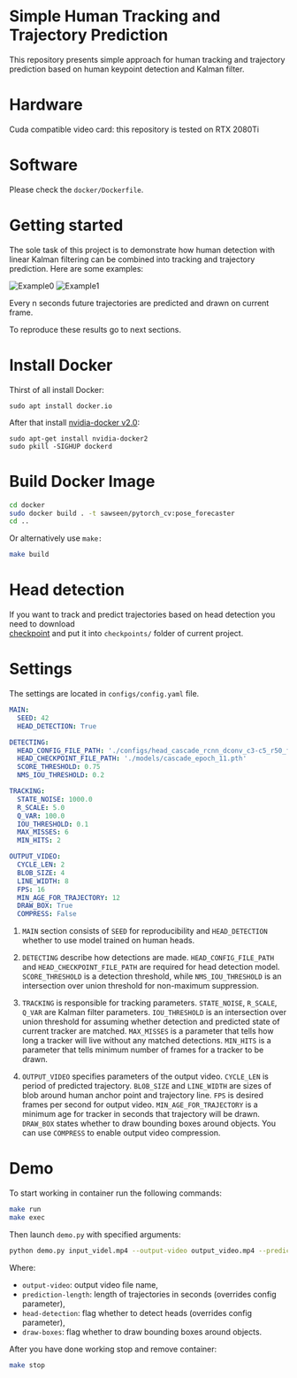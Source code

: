# Simple Human Tracking and Trajectory Prediction

This repository presents simple approach for human tracking and trajectory prediction based on human keypoint detection and Kalman filter.

# Hardware 
Cuda compatible video card: this repository is tested on RTX 2080Ti

# Software 
Please check the `docker/Dockerfile`.  


# Getting started 
The sole task of this project is to demonstrate how human detection with linear Kalman filtering can be combined into tracking and trajectory prediction.
Here are some examples:

![Example0](images/example0.gif)
![Example1](images/example1.gif)

Every n seconds future trajectories are predicted and drawn on current frame. 

To reproduce these results go to next sections.

# Install Docker
Thirst of all install Docker:
```
sudo apt install docker.io
```
After that install [nvidia-docker v2.0](<https://github.com/NVIDIA/nvidia-docker/wiki/Installation-(version-2.0)>):
```
sudo apt-get install nvidia-docker2
sudo pkill -SIGHUP dockerd
``` 

# Build Docker Image
```bash
cd docker 
sudo docker build . -t sawseen/pytorch_cv:pose_forecaster
cd ..
```

Or alternatively use `make:`
```bash
make build
```


# Head detection

If you want to track and predict trajectories based on head detection you need to download  
[checkpoint](https://yadi.sk/d/tm98vPivVSSYmg) and put it into `checkpoints/` folder of current project.

# Settings 

The settings are located in `configs/config.yaml` file. 

```yml 
MAIN:
  SEED: 42
  HEAD_DETECTION: True

DETECTING:
  HEAD_CONFIG_FILE_PATH: './configs/head_cascade_rcnn_dconv_c3-c5_r50_fpn_1x.py'
  HEAD_CHECKPOINT_FILE_PATH: './models/cascade_epoch_11.pth'
  SCORE_THRESHOLD: 0.75
  NMS_IOU_THRESHOLD: 0.2

TRACKING:
  STATE_NOISE: 1000.0
  R_SCALE: 5.0
  Q_VAR: 100.0
  IOU_THRESHOLD: 0.1
  MAX_MISSES: 6
  MIN_HITS: 2

OUTPUT_VIDEO:
  CYCLE_LEN: 2
  BLOB_SIZE: 4
  LINE_WIDTH: 8
  FPS: 16
  MIN_AGE_FOR_TRAJECTORY: 12
  DRAW_BOX: True
  COMPRESS: False
```

1. `MAIN` section consists of `SEED` for reproducibility and `HEAD_DETECTION` whether to use model trained on human heads.

2. `DETECTING` describe how detections are made. `HEAD_CONFIG_FILE_PATH` and `HEAD_CHECKPOINT_FILE_PATH` are required for head detection model. 
`SCORE_THRESHOLD` is a detection threshold, while `NMS_IOU_THRESHOLD` is an intersection over union threshold for non-maximum suppression.
 
3. `TRACKING` is responsible for tracking parameters. `STATE_NOISE`, `R_SCALE`, `Q_VAR` are Kalman filter parameters. 
`IOU_THRESHOLD` is an intersection over union threshold for assuming whether detection and predicted state of current tracker are matched. 
`MAX_MISSES` is a parameter that tells how long a tracker will live without any matched detections.
`MIN_HITS` is a parameter that tells minimum number of frames for a tracker to be drawn.

4. `OUTPUT_VIDEO` specifies parameters of the output video. `CYCLE_LEN` is period of predicted trajectory. 
`BLOB_SIZE` and `LINE_WIDTH` are sizes of blob around human anchor point and trajectory line.
`FPS` is desired frames per second for output video. `MIN_AGE_FOR_TRAJECTORY` is a minimum age for tracker in seconds that trajectory will be drawn.
`DRAW_BOX` states whether to draw bounding boxes around objects. You can use `COMPRESS` to enable output video compression.

# Demo

To start working in container run the following commands: 

```bash
make run 
make exec 
```
Then launch `demo.py` with specified arguments:

```bash
python demo.py input_videl.mp4 --output-video output_video.mp4 --prediction-length 2.0 --head-detection --draw-boxes
``` 
Where: 
* `output-video`: output video file name,
* `prediction-length`: length of trajectories in seconds (overrides config parameter), 
* `head-detection`: flag whether to detect heads (overrides config parameter),
* `draw-boxes`: flag whether to draw bounding boxes around objects. 

After you have done working stop and remove container:
```bash
make stop 
```